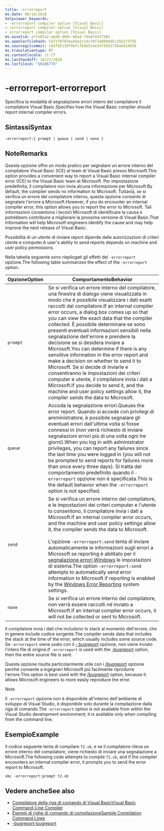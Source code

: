 ```yaml
---
title: -errorreport
ms.date: 08/14/2018
helpviewer_keywords:
- -errorreport compiler option [Visual Basic]
- /errorreport compiler option [Visual Basic]
- errorreport compiler option [Visual Basic]
ms.assetid: a7fe83a2-a6d8-460c-8dad-79a8f433f501
ms.openlocfilehash: 5471f0783eee5e2c14cf0f140094d5c292a73756
ms.sourcegitcommit: c93fd5139f9efcf6db514e3474301738a6d1d649
ms.translationtype: MT
ms.contentlocale: it-IT
ms.lasthandoff: 10/27/2018
ms.locfileid: "50186776"
---
```

# <a name="-errorreport"></a><span data-ttu-id="a6545-102">-errorreport</span><span class="sxs-lookup"><span data-stu-id="a6545-102">-errorreport</span></span>

<span data-ttu-id="a6545-103">Specifica la modalità di segnalazione errori interni del compilatore il compilatore Visual Basic.</span><span class="sxs-lookup"><span data-stu-id="a6545-103">Specifies how the Visual Basic compiler should report internal compiler errors.</span></span>

## <a name="syntax"></a><span data-ttu-id="a6545-104">Sintassi</span><span class="sxs-lookup"><span data-stu-id="a6545-104">Syntax</span></span>

```
-errorreport:{ prompt | queue | send | none }
```

## <a name="remarks"></a><span data-ttu-id="a6545-105">Note</span><span class="sxs-lookup"><span data-stu-id="a6545-105">Remarks</span></span>

<span data-ttu-id="a6545-106">Questa opzione offre un modo pratico per segnalare un errore interno del compilatore Visual Basic (ICE) al team di Visual Basic presso Microsoft.</span><span class="sxs-lookup"><span data-stu-id="a6545-106">This option provides a convenient way to report a Visual Basic internal compiler error (ICE) to the Visual Basic team at Microsoft.</span></span> <span data-ttu-id="a6545-107">Per impostazione predefinita, il compilatore non invia alcuna informazione per Microsoft.</span><span class="sxs-lookup"><span data-stu-id="a6545-107">By default, the compiler sends no information to Microsoft.</span></span> <span data-ttu-id="a6545-108">Tuttavia, se si verifica un errore del compilatore interno, questa opzione consente di segnalare l'errore a Microsoft.</span><span class="sxs-lookup"><span data-stu-id="a6545-108">However, if you do encounter an internal compiler error, this option allows you to report the error to Microsoft.</span></span> <span data-ttu-id="a6545-109">Tali informazioni consentono i tecnici Microsoft di identificare la causa e potrebbero contribuire a migliorare la prossima versione di Visual Basic.</span><span class="sxs-lookup"><span data-stu-id="a6545-109">That information will help Microsoft engineers identify the cause and may help improve the next release of Visual Basic.</span></span>

<span data-ttu-id="a6545-110">Possibilità di un utente di inviare report dipende dalle autorizzazioni di criteri utente e computer.</span><span class="sxs-lookup"><span data-stu-id="a6545-110">A user's ability to send reports depends on machine and user policy permissions.</span></span>

<span data-ttu-id="a6545-111">Nella tabella seguente sono riepilogati gli effetti del `-errorreport` opzione.</span><span class="sxs-lookup"><span data-stu-id="a6545-111">The following table summarizes the effect of the `-errorreport` option.</span></span>

|<span data-ttu-id="a6545-112">Opzione</span><span class="sxs-lookup"><span data-stu-id="a6545-112">Option</span></span>|<span data-ttu-id="a6545-113">Comportamento</span><span class="sxs-lookup"><span data-stu-id="a6545-113">Behavior</span></span>|
|---|---|
|`prompt`|<span data-ttu-id="a6545-114">Se si verifica un errore interno del compilatore, una finestra di dialogo viene visualizzata in modo che è possibile visualizzare i dati esatti raccolti dal compilatore.</span><span class="sxs-lookup"><span data-stu-id="a6545-114">If an internal compiler error occurs, a dialog box comes up so that you can view the exact data that the compiler collected.</span></span> <span data-ttu-id="a6545-115">È possibile determinare se sono presenti eventuali informazioni sensibili nella segnalazione dell'errore e prendere la decisione se si desidera inviare a Microsoft.</span><span class="sxs-lookup"><span data-stu-id="a6545-115">You can determine if there is any sensitive information in the error report and make a decision on whether to send it to Microsoft.</span></span> <span data-ttu-id="a6545-116">Se si decide di inviarle e consentiranno le impostazioni dei criteri computer e utente, il compilatore invia i dati a Microsoft.</span><span class="sxs-lookup"><span data-stu-id="a6545-116">If you decide to send it, and the machine and user policy settings allow it, the compiler sends the data to Microsoft.</span></span>|
|`queue`|<span data-ttu-id="a6545-117">Accoda la segnalazione errori.</span><span class="sxs-lookup"><span data-stu-id="a6545-117">Queues the error report.</span></span> <span data-ttu-id="a6545-118">Quando si accede con privilegi di amministratore, è possibile segnalare gli eventuali errori dall'ultima volta si fosse connessi in (non verrà richiesto di inviare segnalazioni errori più di una volta ogni tre giorni).</span><span class="sxs-lookup"><span data-stu-id="a6545-118">When you log in with administrator privileges, you can report any failures since the last time you were logged in (you will not be prompted to send reports for failures more than once every three days).</span></span> <span data-ttu-id="a6545-119">Si tratta del comportamento predefinito quando il `-errorreport` opzione non è specificata.</span><span class="sxs-lookup"><span data-stu-id="a6545-119">This is the default behavior when the `-errorreport` option is not specified.</span></span>|
|`send`|<span data-ttu-id="a6545-120">Se si verifica un errore interno del compilatore, e le impostazioni dei criteri computer e l'utente lo consentono, il compilatore invia i dati a Microsoft.</span><span class="sxs-lookup"><span data-stu-id="a6545-120">If an internal compiler error occurs, and the machine and user policy settings allow it, the compiler sends the data to Microsoft.</span></span><br /><br /> <span data-ttu-id="a6545-121">L'opzione `-errorreport:send` tenta di inviare automaticamente le informazioni sugli errori a Microsoft se reporting è abilitato per il [segnalazione errori Windows](/windows/desktop/wer/windows-error-reporting) le impostazioni di sistema.</span><span class="sxs-lookup"><span data-stu-id="a6545-121">The option `-errorreport:send` attempts to automatically send error information to Microsoft if reporting is enabled by the [Windows Error Reporting](/windows/desktop/wer/windows-error-reporting) system settings.</span></span> |
|`none`|<span data-ttu-id="a6545-122">Se si verifica un errore interno del compilatore, non verrà essere raccolti né inviato a Microsoft.</span><span class="sxs-lookup"><span data-stu-id="a6545-122">If an internal compiler error occurs, it will not be collected or sent to Microsoft.</span></span>|

<span data-ttu-id="a6545-123">Il compilatore invia i dati che includono lo stack al momento dell'errore, che in genere include codice sorgente.</span><span class="sxs-lookup"><span data-stu-id="a6545-123">The compiler sends data that includes the stack at the time of the error, which usually includes some source code.</span></span> <span data-ttu-id="a6545-124">Se `-errorreport` viene usato con il [- bugreport](../../../visual-basic/reference/command-line-compiler/bugreport.md) opzione, non viene inviato l'intero file di origine.</span><span class="sxs-lookup"><span data-stu-id="a6545-124">If `-errorreport` is used with the [-bugreport](../../../visual-basic/reference/command-line-compiler/bugreport.md) option, then the entire source file is sent.</span></span>

<span data-ttu-id="a6545-125">Questa opzione risulta particolarmente utile con i [/bugreport](../../../visual-basic/reference/command-line-compiler/bugreport.md) opzione perché consente a ingegneri Microsoft più facilmente riprodurre l'errore.</span><span class="sxs-lookup"><span data-stu-id="a6545-125">This option is best used with the [/bugreport](../../../visual-basic/reference/command-line-compiler/bugreport.md) option, because it allows Microsoft engineers to more easily reproduce the error.</span></span>

> [!NOTE]
> <span data-ttu-id="a6545-126">Il `-errorreport` opzione non è disponibile all'interno dell'ambiente di sviluppo di Visual Studio, è disponibile solo durante la compilazione dalla riga di comando.</span><span class="sxs-lookup"><span data-stu-id="a6545-126">The `-errorreport` option is not available from within the Visual Studio development environment; it is available only when compiling from the command line.</span></span>

## <a name="example"></a><span data-ttu-id="a6545-127">Esempio</span><span class="sxs-lookup"><span data-stu-id="a6545-127">Example</span></span>

<span data-ttu-id="a6545-128">Il codice seguente tenta di compilare `T2.vb`, e se il compilatore rileva un errore interno del compilatore, viene richiesto di inviare una segnalazione a Microsoft.</span><span class="sxs-lookup"><span data-stu-id="a6545-128">The following code attempts to compile `T2.vb`, and if the compiler encounters an internal compiler error, it prompts you to send the error report to Microsoft.</span></span>

```
vbc -errorreport:prompt t2.vb
```

## <a name="see-also"></a><span data-ttu-id="a6545-129">Vedere anche</span><span class="sxs-lookup"><span data-stu-id="a6545-129">See also</span></span>

- [<span data-ttu-id="a6545-130">Compilatore della riga di comando di Visual Basic</span><span class="sxs-lookup"><span data-stu-id="a6545-130">Visual Basic Command-Line Compiler</span></span>](../../../visual-basic/reference/command-line-compiler/index.md)
- [<span data-ttu-id="a6545-131">Esempi di righe di comando di compilazione</span><span class="sxs-lookup"><span data-stu-id="a6545-131">Sample Compilation Command Lines</span></span>](../../../visual-basic/reference/command-line-compiler/sample-compilation-command-lines.md)
- [<span data-ttu-id="a6545-132">-bugreport</span><span class="sxs-lookup"><span data-stu-id="a6545-132">-bugreport</span></span>](../../../visual-basic/reference/command-line-compiler/bugreport.md)
